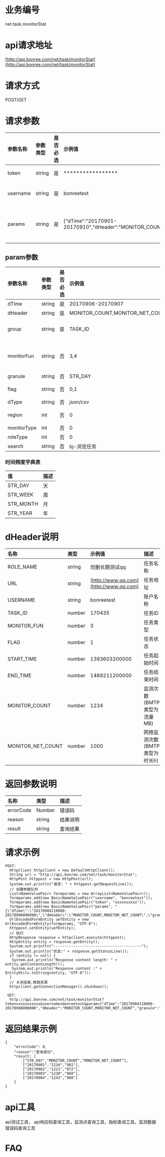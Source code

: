 # **业务编号**

net.task.monitorStat

# **api请求地址**

[http://api.bonree.com/net/task/monitorStat](http://api.bonree.com/net/task/monitorStat)

# **请求方式**

POST/GET

# **请求参数**

| 参数名称 | 参数类型 | 是否必选 | 示例值 | 参数说明 |
| :--- | :--- | :--- | :--- | :--- |
| token | string | 是 | \*\*\*\*\*\*\*\*\*\*\*\*\*\*\*\*\* | 令牌 |
| username | string | 是 | bonreetest | 用户名 |
| params | string | 是 | {"dTime":"20170901-20170910","dHeader":"MONITOR\_COUNT"} | 请求参数json |

## **param参数**

| 参数名称 | 参数类型 | 是否必选 | 示例值 | 参数说明 |
| :--- | :--- | :--- | :--- | :--- |
| dTime | string | 是 | 20170906-20170907 | 时间范围,精确到天 |
| dHeader | string | 是 | MONITOR\_COUNT,MONITOR\_NET\_COUNT | 接口返回字段 |
| group | string | 是 | TASK\_ID | 分组条件,可以按照TASK\_ID,MONITOR\_FUN,FLAG,USERNAME等分组 |
| monitorFun | string | 否 | 3,4 | 任务类型\(多个","分割\)0-网络 3-浏览 4-传输 5-流媒体 6-元素组 7-协议 9-事务 10-推流  96-移动浏览 97-移动网络 98-移动协议 95-BMTP |
| granule | string | 否 | STR\_DAY | 查询粒度,详细请看粒度表 |
| flag | string | 否 | 0,1 | 任务状态；0-禁用，1-正常，2-删除，9-结束，默认全部 |
| dType | string | 否 | json/csv | 导出的格式,默认json |
| region | int | 否 | 0 | 0-国内，1-国外，2-中国港澳台，3-中国大陆，默认全部 |
| monitorType | int | 否 | 0 | 0-全部，1-私有监测点,默认全部 |
| roleType | int | 否 | 0 | 0-常规任务，1-即时测试任务,默认常规任务 |
| search | string | 否 | bj-浏览任务 | 快速检索信息,匹配任务名称 |

### 时间频度字典表

| 值 | 描述 |
| :--- | :--- |
| STR\_DAY | 天 |
| STR\_WEEK | 周 |
| STR\_MONTH | 月 |
| STR\_YEAR | 年 |

# **dHeader说明**

| 名称 | 类型 | 示例值 | 描述 |
| :--- | :--- | :--- | :--- |
| ROLE\_NAME | string | 勿删长期测试qq | 任务名称 |
| URL | string | [http://www.qq.com](http://www.qq.com) | 任务地址 |
| USERNAME | string | bonreetest | 账户名称 |
| TASK\_ID | number | 170435 | 任务ID |
| MONITOR\_FUN | number | 3 | 任务类型 |
| FLAG | number | 1 | 任务状态 |
| START\_TIME | number | 1393603200000 | 任务起始时间 |
| END\_TIME | number | 1488211200000 | 任务结束时间 |
| MONITOR\_COUNT | number | 1234 | 监测次数\(BMTP类型为流量MB\) |
| MONITOR\_NET\_COUNT | number | 1000 | 网络监测次数\(BMTP类型为时长h\) |

# **返回参数说明**

| 名称 | 类型 | 描述 |
| :--- | :--- | :--- |
| errorCode | Number | 错误码 |
| reason | string | 结果说明 |
| result | string | 查询结果 |

# **请求示例**

```
POST:
  HttpClient httpclient = new DefaultHttpClient();
  String url = "http://api.bonree.com/net/task/monitorStat";
  HttpPost httppost = new HttpPost(url);
  System.out.println("请求: " + httppost.getRequestLine());
  // 创建参数队列
  List<NameValuePair> formparams = new ArrayList<NameValuePair>();
  formparams.add(new BasicNameValuePair("username", "bonreetest"));
  formparams.add(new BasicNameValuePair("token", "xxxxxxxxxx"));
  formparams.add(new BasicNameValuePair("params", "{\"dTime\":\"20170904110000-20170908000000\",\"dHeader\":\"MONITOR_COUNT,MONITOR_NET_COUNT\",\"granule\":\"STR_DAY\"}"));
  UrlEncodedFormEntity uefEntity = new UrlEncodedFormEntity(formparams, "UTF-8");
  httppost.setEntity(uefEntity);
  // 执行
  HttpResponse response = httpclient.execute(httppost);
  HttpEntity entity = response.getEntity();
  System.out.println("----------------------------------------");
  System.out.println("状态:" + response.getStatusLine());
  if (entity != null) {
   System.out.println("Response content length: " + entity.getContentLength());
   System.out.println("Response content :" + EntityUtils.toString(entity, "UTF-8"));
  }
  // 关闭连接,释放资源
  httpclient.getConnectionManager().shutdown();

 GET:
  http://api.bonree.com/net/task/monitorStat?token=xxxxxxxxxx&username=bonreetest&param={"dTime":"20170904110000-20170908000000","dHeader":"MONITOR_COUNT,MONITOR_NET_COUNT","granule":"STR_DAY"}
```

# **返回结果示例**

```
{
    "errorCode": 0,
    "reason":"查询成功",
    "result: [
        ["STR_DAY","MONITOR_COUNT","MONITOR_NET_COUNT"],
        ["20170901","1234","981"],
        ["20170902","1221","972"],
        ["20170903","1220","968"],
        ["20170904","1243","980"]
    ]
}
```

# **api工具**

api测试工具， api响应码查询工具，监测点查询工具，指标查询工具，监测数据错误码查询工具

# **FAQ**



